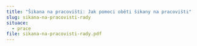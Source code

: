 ```yaml
---
title: "Šikana na pracovišti: Jak pomoci oběti šikany na pracovišti"
slug: sikana-na-pracovisti-rady
situace:
  - prace
file: sikana-na-pracovisti-rady.pdf
---
```

